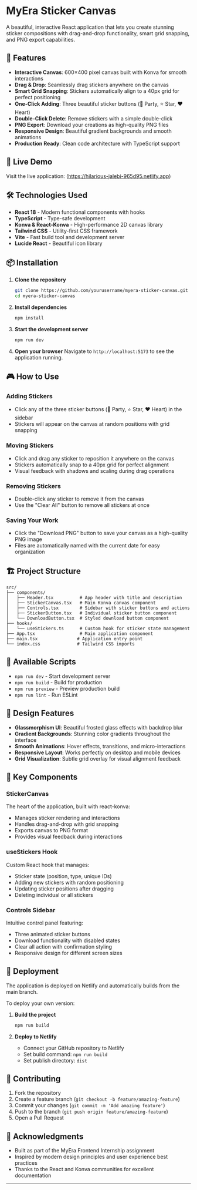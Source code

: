 # MyEra Sticker Canvas

A beautiful, interactive React application that lets you create stunning sticker compositions with drag-and-drop functionality, smart grid snapping, and PNG export capabilities.


## 🌟 Features

- **Interactive Canvas**: 600×400 pixel canvas built with Konva for smooth interactions
- **Drag & Drop**: Seamlessly drag stickers anywhere on the canvas
- **Smart Grid Snapping**: Stickers automatically align to a 40px grid for perfect positioning
- **One-Click Adding**: Three beautiful sticker buttons (🎉 Party, ⭐ Star, ❤️ Heart)
- **Double-Click Delete**: Remove stickers with a simple double-click
- **PNG Export**: Download your creations as high-quality PNG files
- **Responsive Design**: Beautiful gradient backgrounds and smooth animations
- **Production Ready**: Clean code architecture with TypeScript support

## 🚀 Live Demo

Visit the live application: (https://hilarious-jalebi-965d95.netlify.app)

## 🛠️ Technologies Used

- **React 18** - Modern functional components with hooks
- **TypeScript** - Type-safe development
- **Konva & React-Konva** - High-performance 2D canvas library
- **Tailwind CSS** - Utility-first CSS framework
- **Vite** - Fast build tool and development server
- **Lucide React** - Beautiful icon library

## 📦 Installation

1. **Clone the repository**
   ```bash
   git clone https://github.com/yourusername/myera-sticker-canvas.git
   cd myera-sticker-canvas
   ```

2. **Install dependencies**
   ```bash
   npm install
   ```

3. **Start the development server**
   ```bash
   npm run dev
   ```

4. **Open your browser**
   Navigate to `http://localhost:5173` to see the application running.

## 🎮 How to Use

### Adding Stickers
- Click any of the three sticker buttons (🎉 Party, ⭐ Star, ❤️ Heart) in the sidebar
- Stickers will appear on the canvas at random positions with grid snapping

### Moving Stickers
- Click and drag any sticker to reposition it anywhere on the canvas
- Stickers automatically snap to a 40px grid for perfect alignment
- Visual feedback with shadows and scaling during drag operations

### Removing Stickers
- Double-click any sticker to remove it from the canvas
- Use the "Clear All" button to remove all stickers at once

### Saving Your Work
- Click the "Download PNG" button to save your canvas as a high-quality PNG image
- Files are automatically named with the current date for easy organization

## 🏗️ Project Structure

```
src/
├── components/
│   ├── Header.tsx          # App header with title and description
│   ├── StickerCanvas.tsx   # Main Konva canvas component
│   ├── Controls.tsx        # Sidebar with sticker buttons and actions
│   ├── StickerButton.tsx   # Individual sticker button component
│   └── DownloadButton.tsx  # Styled download button component
├── hooks/
│   └── useStickers.ts      # Custom hook for sticker state management
├── App.tsx                 # Main application component
├── main.tsx               # Application entry point
└── index.css              # Tailwind CSS imports
```

## 🔧 Available Scripts

- `npm run dev` - Start development server
- `npm run build` - Build for production
- `npm run preview` - Preview production build
- `npm run lint` - Run ESLint

## 🎨 Design Features

- **Glassmorphism UI**: Beautiful frosted glass effects with backdrop blur
- **Gradient Backgrounds**: Stunning color gradients throughout the interface
- **Smooth Animations**: Hover effects, transitions, and micro-interactions
- **Responsive Layout**: Works perfectly on desktop and mobile devices
- **Grid Visualization**: Subtle grid overlay for visual alignment feedback

## 🧩 Key Components

### StickerCanvas
The heart of the application, built with react-konva:
- Manages sticker rendering and interactions
- Handles drag-and-drop with grid snapping
- Exports canvas to PNG format
- Provides visual feedback during interactions

### useStickers Hook
Custom React hook that manages:
- Sticker state (position, type, unique IDs)
- Adding new stickers with random positioning
- Updating sticker positions after dragging
- Deleting individual or all stickers

### Controls Sidebar
Intuitive control panel featuring:
- Three animated sticker buttons
- Download functionality with disabled states
- Clear all action with confirmation styling
- Responsive design for different screen sizes

## 🚀 Deployment

The application is deployed on Netlify and automatically builds from the main branch.

To deploy your own version:

1. **Build the project**
   ```bash
   npm run build
   ```

2. **Deploy to Netlify**
   - Connect your GitHub repository to Netlify
   - Set build command: `npm run build`
   - Set publish directory: `dist`

## 🤝 Contributing

1. Fork the repository
2. Create a feature branch (`git checkout -b feature/amazing-feature`)
3. Commit your changes (`git commit -m 'Add amazing feature'`)
4. Push to the branch (`git push origin feature/amazing-feature`)
5. Open a Pull Request

## 🙏 Acknowledgments

- Built as part of the MyEra Frontend Internship assignment
- Inspired by modern design principles and user experience best practices
- Thanks to the React and Konva communities for excellent documentation

---
